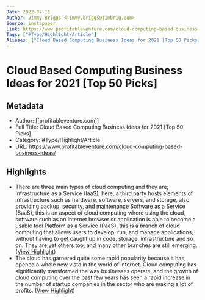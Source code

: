 ```yaml
---
Date: 2022-07-11
Author: Jimmy Briggs <jimmy.briggs@jimbrig.com>
Source: instapaper
Link: https://www.profitableventure.com/cloud-computing-based-business-ideas/
Tags: ["#Type/Highlight/Article"]
Aliases: ["Cloud Based Computing Business Ideas for 2021 [Top 50 Picks]", "Cloud Based Computing Business Ideas for 2021 [Top 50 Picks]"]
---
```

# Cloud Based Computing Business Ideas for 2021 [Top 50 Picks]

## Metadata
- Author: [[profitableventure.com]]
- Full Title: Cloud Based Computing Business Ideas for 2021 [Top 50 Picks]
- Category: #Type/Highlight/Article
- URL: https://www.profitableventure.com/cloud-computing-based-business-ideas/

## Highlights
- There are three main types of cloud computing and they are;
  Infrastructure as a Service (IaaS), here, a third party hosts elements of infrastructure such as hardware, software, servers, and storage, also providing backup, security, and maintenance
  Software as a Service (SaaS), this is an aspect of cloud computing where using the cloud, software such as an internet browser or application is able to become a usable tool
  Platform as a Service (PaaS), this is a branch of cloud computing that allows users to develop, run, and manage applications, without having to get caught up in code, storage, infrastructure and so on. They are yet others too, and many other branches are still emerging. ([View Highlight](https://instapaper.com/read/1434781247/17134222))
- The cloud has garnered quite some rapid popularity because it has opened a whole new vista in the world of internet. Cloud computing has significantly transformed the way businesses operate, and the growth of cloud computing over the past few years has seen a rapid increase in the number of startup companies in the sector who are making a lot of profits. ([View Highlight](https://instapaper.com/read/1434781247/17134223))
